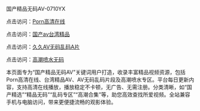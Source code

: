 国产精品无码AV-0710YX

点击访问：<a href="https://heiliaoe8ajia.pages.dev">Porn高清在线</a>

点击访问：<a href="https://heiliaoxqkkct.pages.dev">国产av台湾精品</a>

点击访问：<a href="https://heiliaoxwd5i8.pages.dev">久久AV无码乱码A片</a>

点击访问：<a href="https://heiliaowzu4ur.pages.dev">高潮喷水无码</a>

本页面专为“国产精品无码AV”关键词用户打造，收录丰富精品视频资源，包括Porn高清在线、台湾精品AV、AV无码乱码片段及高潮喷水专区。平台每日更新内容，支持高清在线播放，播放稳定不卡顿，无广告、无需注册。分类清晰，如“国产精选”“精品无码”“乱码专区”“高潮合集”等，助您高效查找所爱视频。全站兼容手机与电脑访问，带来更便捷流畅的观影体验。

<span style="display:none;">[Canonical link](https://github.com/mot20250710/so3 ）</span>

